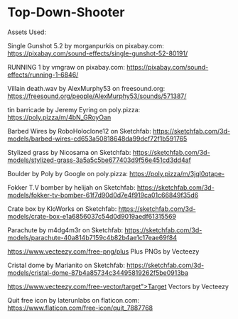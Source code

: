 # Top-Down-Shooter

Assets Used:

Single Gunshot 5.2 by morganpurkis on pixabay.com:
https://pixabay.com/sound-effects/single-gunshot-52-80191/

RUNNING 1 by vmgraw on pixabay.com:
https://pixabay.com/sound-effects/running-1-6846/

Villain death.wav by AlexMurphy53 on freesound.org:
https://freesound.org/people/AlexMurphy53/sounds/571387/

tin barricade by Jeremy Eyring on poly.pizza:
https://poly.pizza/m/4bN_GRoyOan

Barbed Wires by RoboHoloclone12 on Sketchfab:
https://sketchfab.com/3d-models/barbed-wires-cd653a50818648da99dcf72f1b591765

Stylized grass by Nicosama on Sketchfab:
https://sketchfab.com/3d-models/stylized-grass-3a5a5c5be677403d9f56e451cd3dd4af

Boulder by Poly by Google on poly.pizza:
https://poly.pizza/m/3jql0qtape-

Fokker T.V bomber by helijah on Sketchfab:
https://sketchfab.com/3d-models/fokker-tv-bomber-61f7d90d0d7e4f919ca01c66849f35d6

Crate box by KloWorks on Sketchfab:
https://sketchfab.com/3d-models/crate-box-e1a6856037c54d0d9019aedf61315569

Parachute by m4dg4m3r on Sketchfab:
https://sketchfab.com/3d-models/parachute-40a814b7159c4b82b4ae1c17eae69f84

https://www.vecteezy.com/free-png/plus Plus PNGs by Vecteezy

Cristal dome by Marianito on Sketchfab:
https://sketchfab.com/3d-models/cristal-dome-87b4a85734c34495819262f5be0913ba

https://www.vecteezy.com/free-vector/target">Target Vectors by Vecteezy

Quit free icon by laterunlabs on flaticon.com:
https://www.flaticon.com/free-icon/quit_7887768